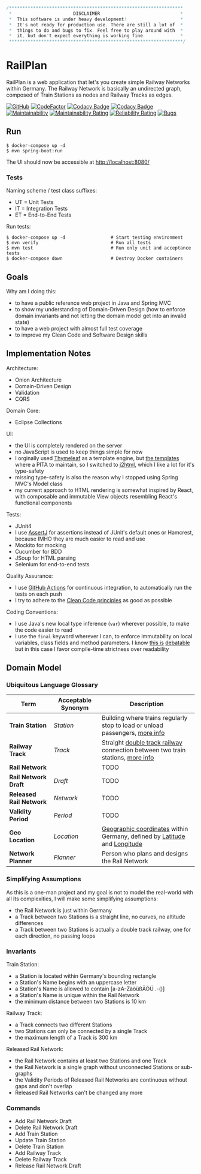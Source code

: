```java
/*****************************************************************
 *                       DISCLAIMER                              *
 *  This software is under heavy development!                    *
 *  It's not ready for production use. There are still a lot of  *
 *  things to do and bugs to fix. Feel free to play around with  *
 *  it, but don't expect everything is working fine.             *
 *****************************************************************/
```

# RailPlan

RailPlan is a web application that let's you create simple Railway Networks within Germany. The Railway Network is
basically an undirected graph, composed of Train Stations as nodes and Railway Tracks as edges.

[![GitHub](https://github.com/ralfhenze/railplan/workflows/Build%20%26%20Test/badge.svg)](https://github.com/ralfhenze/railplan/actions?query=workflow%3A%22Build+%26+Test%22)
[![CodeFactor](https://www.codefactor.io/repository/github/ralfhenze/railplan/badge)](https://www.codefactor.io/repository/github/ralfhenze/railplan)
[![Codacy Badge](https://api.codacy.com/project/badge/Coverage/d584008f1f9f4bb098fcff7253ca5565)](https://www.codacy.com/manual/ralfhenze/railplan?utm_source=github.com&utm_medium=referral&utm_content=ralfhenze/railplan&utm_campaign=Badge_Coverage)
[![Codacy Badge](https://api.codacy.com/project/badge/Grade/d584008f1f9f4bb098fcff7253ca5565)](https://www.codacy.com/manual/ralfhenze/railplan?utm_source=github.com&amp;utm_medium=referral&amp;utm_content=ralfhenze/railplan&amp;utm_campaign=Badge_Grade)
[![Maintainability](https://api.codeclimate.com/v1/badges/4b9d0e226c22dcfb33b5/maintainability)](https://codeclimate.com/github/ralfhenze/railplan/maintainability)
[![Maintainability Rating](https://sonarcloud.io/api/project_badges/measure?project=ralfhenze_railplan&metric=sqale_rating)](https://sonarcloud.io/dashboard?id=ralfhenze_railplan)
[![Reliability Rating](https://sonarcloud.io/api/project_badges/measure?project=ralfhenze_railplan&metric=reliability_rating)](https://sonarcloud.io/dashboard?id=ralfhenze_railplan)
[![Bugs](https://sonarcloud.io/api/project_badges/measure?project=ralfhenze_railplan&metric=bugs)](https://sonarcloud.io/dashboard?id=ralfhenze_railplan)

## Run

```console           
$ docker-compose up -d
$ mvn spring-boot:run
```
The UI should now be accessible at <http://localhost:8080/>

### Tests

Naming scheme / test class suffixes:

*   UT = Unit Tests
*   IT = Integration Tests
*   ET = End-to-End Tests

Run tests:

```console
$ docker-compose up -d                 # Start testing environment
$ mvn verify                           # Run all tests
$ mvn test                             # Run only unit and acceptance tests
$ docker-compose down                  # Destroy Docker containers
```

## Goals

Why am I doing this:

*   to have a public reference web project in Java and Spring MVC 
*   to show my understanding of Domain-Driven Design (how to enforce domain invariants and not letting the domain model
    get into an invalid state)
*   to have a web project with almost full test coverage
*   to improve my Clean Code and Software Design skills

## Implementation Notes

Architecture:

*   Onion Architecture
*   Domain-Driven Design
*   Validation
*   CQRS

Domain Core:

*   Eclipse Collections

UI:

*   the UI is completely rendered on the server
*   no JavaScript is used to keep things simple for now
*   I orginally used [Thymeleaf](https://www.thymeleaf.org/) as a template engine, but
    [the templates](https://github.com/ralfhenze/railplan/tree/c3033e918bbd78033c602d05efe04ecf84969876/04-userinterface/src/main/resources/templates)
    where a PITA to maintain, so I switched to [j2html](https://j2html.com/), which I like a lot for it's type-safety
*   missing type-safety is also the reason why I stopped using Spring MVC's Model class
*   my current approach to HTML rendering is somewhat inspired by React, with composable and immutable View objects
    resembling React's functional components

Tests:

*   JUnit4
*   I use [AssertJ](https://joel-costigliola.github.io/assertj/) for assertions instead of JUnit's default ones or
    Hamcrest, because IMHO they are much easier to read and use
*   Mockito for mocking
*   Cucumber for BDD
*   JSoup for HTML parsing
*   Selenium for end-to-end tests

Quality Assurance:

*   I use [GitHub Actions](https://github.com/ralfhenze/railplan/actions) for continuous integration, to automatically
    run the tests on each push
*   I try to adhere to the [Clean Code principles](https://clean-code-developer.com/) as good as possible

Coding Conventions:

*   I use Java's new local type inference (```var```) wherever possible, to make the code easier to read
*   I use the ```final``` keyword wherever I can, to enforce immutability on local variables, class fields and method
    parameters. I know
    [this is](https://softwareengineering.stackexchange.com/questions/98691/excessive-use-final-keyword-in-java)
    [debatable](https://stackoverflow.com/questions/137868/using-the-final-modifier-whenever-applicable-in-java)
    but in this case I favor compile-time strictness over readability

## Domain Model

### Ubiquitous Language Glossary

| Term                      | Acceptable Synonym | Description                                                                                                                                                                                                                 |
|---------------------------|--------------------|-----------------------------------------------------------------------------------------------------------------------------------------------------------------------------------------------------------------------------|
| **Train Station**         | _Station_          | Building where trains regularly stop to load or unload passengers, [more info](https://en.wikipedia.org/wiki/Train_station)                                                                                                 |
| **Railway Track**         | _Track_            | Straight [double track railway](https://en.wikipedia.org/wiki/Double-track_railway) connection between two train stations, [more info](https://en.wikipedia.org/wiki/Track_%28rail_transport%29)                            |
| **Rail Network**          |                    | TODO                                                                                                                                                                                                                        |
| **Rail Network Draft**    | _Draft_            | TODO                                                                                                                                                                                                                        |
| **Released Rail Network** | _Network_          | TODO                                                                                                                                                                                                                        |
| **Validity Period**       | _Period_           | TODO                                                                                                                                                                                                                        |
| **Geo Location**          | _Location_         | [Geographic coordinates](https://en.wikipedia.org/wiki/Geographic_coordinate_system) within Germany, defined by [Latitude](https://en.wikipedia.org/wiki/Latitude) and [Longitude](https://en.wikipedia.org/wiki/Longitude) |
| **Network Planner**       | _Planner_          | Person who plans and designs the Rail Network                                                                                                                                                                               |

### Simplifying Assumptions

As this is a one-man project and my goal is not to model the real-world with all its complexities, I will make some simplifying assumptions:

*   the Rail Network is just within Germany
*   a Track between two Stations is a straight line, no curves, no altitude differences
*   a Track between two Stations is actually a double track railway, one for each direction, no passing loops

### Invariants

Train Station:

*   a Station is located within Germany's bounding rectangle
*   a Station's Name begins with an uppercase letter
*   a Station's Name is allowed to contain \[a-zA-ZäöüßÄÖÜ .-()\]
*   a Station's Name is unique within the Rail Network
*   the minimum distance between two Stations is 10 km

Railway Track:

*   a Track connects two different Stations
*   two Stations can only be connected by a single Track
*   the maximum length of a Track is 300 km

Released Rail Network:

*   the Rail Network contains at least two Stations and one Track
*   the Rail Network is a single graph without unconnected Stations or sub-graphs
*   the Validity Periods of Released Rail Networks are continuous without gaps and don't overlap
*   Released Rail Networks can't be changed any more

### Commands

*   Add Rail Network Draft
*   Delete Rail Network Draft
*   Add Train Station
*   Update Train Station
*   Delete Train Station
*   Add Railway Track
*   Delete Railway Track
*   Release Rail Network Draft
